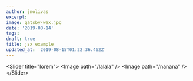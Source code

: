 ```yaml
---
author: jmolivas
excerpt:
image: gatsby-wax.jpg
date: '2019-08-14'
tags:
draft: true
title: jsx example
updated_at: '2019-08-15T01:22:36.462Z'
---
```

<Slider title="lorem"\>
  <Image path="/lalala" /\>
  <Image path="/nanana" /\>
</Slider\>

